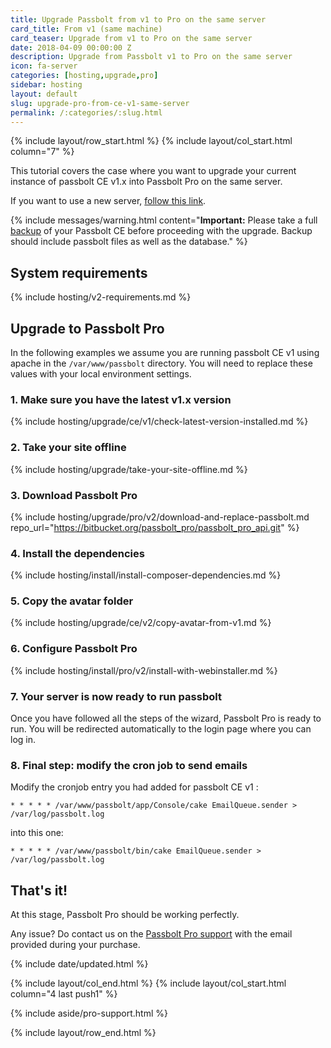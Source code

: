 ```yaml
---
title: Upgrade Passbolt from v1 to Pro on the same server
card_title: From v1 (same machine)
card_teaser: Upgrade from v1 to Pro on the same server
date: 2018-04-09 00:00:00 Z
description: Upgrade from Passbolt v1 to Pro on the same server
icon: fa-server
categories: [hosting,upgrade,pro]
sidebar: hosting
layout: default
slug: upgrade-pro-from-ce-v1-same-server
permalink: /:categories/:slug.html
---
```


{% include layout/row_start.html %}
{% include layout/col_start.html column="7" %}

This tutorial covers the case where you want to upgrade your current instance of passbolt CE v1.x into Passbolt Pro on the same server.

If you want to use a new server, [follow this link](/hosting/upgrade/pro/upgrade-ce-v1-to-pro-new-server).

{% include messages/warning.html
    content="**Important:** Please take a full [backup](/hosting/backup-v1) of your Passbolt CE before proceeding with the upgrade. Backup should include passbolt files as well as the database."
%}

## System requirements
{% include hosting/v2-requirements.md %}

## Upgrade to Passbolt Pro
In the following examples we assume you are running passbolt CE v1 using apache in the `/var/www/passbolt`
directory. You will need to replace these values with your local environment settings.

### 1. Make sure you have the latest v1.x version
{% include hosting/upgrade/ce/v1/check-latest-version-installed.md %}

### 2. Take your site offline
{% include hosting/upgrade/take-your-site-offline.md %}

### 3. Download Passbolt Pro
{% include hosting/upgrade/pro/v2/download-and-replace-passbolt.md 
    repo_url="https://bitbucket.org/passbolt_pro/passbolt_pro_api.git"
%}

### 4. Install the dependencies
{% include hosting/install/install-composer-dependencies.md %}

### 5. Copy the avatar folder
{% include hosting/upgrade/ce/v2/copy-avatar-from-v1.md %}

### 6. Configure Passbolt Pro
{% include hosting/install/pro/v2/install-with-webinstaller.md %}

### 7. Your server is now ready to run passbolt

Once you have followed all the steps of the wizard, Passbolt Pro is ready to run. You will be redirected
automatically to the login page where you can log in.

### 8. Final step: modify the cron job to send emails

Modify the cronjob entry you had added for passbolt CE v1 :
```
* * * * * /var/www/passbolt/app/Console/cake EmailQueue.sender > /var/log/passbolt.log
```

into this one:
```
* * * * * /var/www/passbolt/bin/cake EmailQueue.sender > /var/log/passbolt.log
```

## That's it!

At this stage, Passbolt Pro should be working perfectly.

Any issue? Do contact us on the [Passbolt Pro support](mailto:contact@passbolt.com) with the email provided during your purchase.

{% include date/updated.html %}

{% include layout/col_end.html %}
{% include layout/col_start.html column="4 last push1" %}

{% include aside/pro-support.html %}

{% include layout/row_end.html %}

